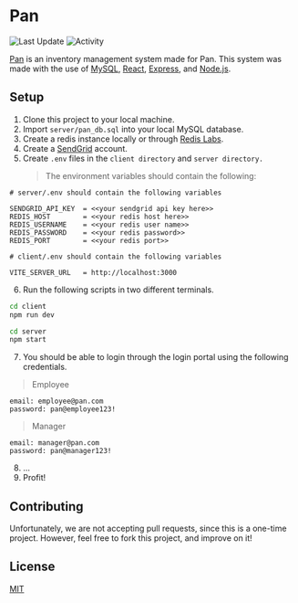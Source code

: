 # Pan

![Last Update](https://img.shields.io/github/last-commit/LaplaceXD/Pan?color=blue&label=Last%20Update)
![Activity](https://img.shields.io/badge/Activity-InProgress-green)

[Pan](https://pan-laplace.vercel.app/) is an inventory management system made for Pan. This system was made with the use of
[MySQL](https://www.mysql.com/), [React](https://beta.reactjs.org/), [Express](https://expressjs.com/), and
[Node.js](https://nodejs.org/en/).

## Setup

1. Clone this project to your local machine.
2. Import `server/pan_db.sql` into your local MySQL database.
3. Create a redis instance locally or through [Redis Labs](https://app.redislabs.com/).
4. Create a [SendGrid](https://sendgrid.com/) account.
5. Create `.env` files in the `client directory` and `server directory.`
   > The environment variables should contain the following:

```
# server/.env should contain the following variables

SENDGRID_API_KEY  = <<your sendgrid api key here>>
REDIS_HOST        = <<your redis host here>>
REDIS_USERNAME    = <<your redis user name>>
REDIS_PASSWORD    = <<your redis password>>
REDIS_PORT        = <<your redis port>>

# client/.env should contain the following variables

VITE_SERVER_URL   = http://localhost:3000
```

6.  Run the following scripts in two different terminals.

```bash
cd client
npm run dev
```

```bash
cd server
npm start
```

7. You should be able to login through the login portal using the following credentials.
> Employee
```
email: employee@pan.com
password: pan@employee123!
```
> Manager
```
email: manager@pan.com
password: pan@manager123!
```

8. ...
9. Profit!

## Contributing

Unfortunately, we are not accepting pull requests, since this is a one-time project. However, feel free to
fork this project, and improve on it!

## License

[MIT](https://github.com/LaplaceXD/Pan/blob/master/LICENSE)
